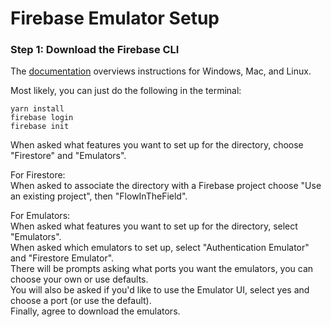 # Firebase Emulator Setup

### Step 1: Download the Firebase CLI

The [documentation](https://firebase.google.com/docs/cli#install_the_firebase_cli) overviews instructions
for Windows, Mac, and Linux.

Most likely, you can just do the following in the terminal:
```
yarn install
firebase login
firebase init
```
When asked what features you want to set up for the directory, choose "Firestore" and "Emulators".

For Firestore: \
When asked to associate the directory with a Firebase project choose "Use an existing project", then "FlowInTheField".

For Emulators: \
When asked what features you want to set up for the directory, select "Emulators". \
When asked which emulators to set up, select "Authentication Emulator" and "Firestore Emulator". \
There will be prompts asking what ports you want the emulators, you can choose your own or use defaults. \
You will also be asked if you'd like to use the Emulator UI, select yes and choose a port (or use the default). \
Finally, agree to download the emulators.








